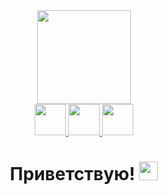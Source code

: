 <div id="header" align="center">
  <img src="https://media.giphy.com/media/Qc0BxWM9TxljvJug2x/giphy.gif" width="150"/>
</div>

<div id="badges" align="center">
  <a href="https://t.me/drunya58">
   <img src="https://cdn-icons-png.flaticon.com/512/2111/2111646.png" width="50"/>
  </a>
  <a href="https://vk.com/andrew_puhov">
   <img src="https://cdn-icons-png.flaticon.com/512/4494/4494517.png" width="50"/>
  </a>
  <a href="https://instagram.com/o_andruyash.b?r=nametag">
   <img src="https://cdn-icons-png.flaticon.com/512/2111/2111463.png" width="50"/>
  </a>
</div>

<h1 align="center">
  Приветствую!
  <img src="https://media.giphy.com/media/hvRJCLFzcasrR4ia7z/giphy.gif" width="30px"/>
</h1>

<!--
**DpaNniK/DpaNniK** is a ✨ _special_ ✨ repository because its `README.md` (this file) appears on your GitHub profile.

Here are some ideas to get you started:

- 🔭 I’m currently working on ...
- 🌱 I’m currently learning ...
- 👯 I’m looking to collaborate on ...
- 🤔 I’m looking for help with ...
- 💬 Ask me about ...
- 📫 How to reach me: ...
- 😄 Pronouns: ...
- ⚡ Fun fact: ...
-->
